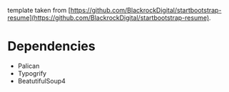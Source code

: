 template taken from
[https://github.com/BlackrockDigital/startbootstrap-resume](https://github.com/BlackrockDigital/startbootstrap-resume).

# Dependencies

* Palican
* Typogrify
* BeatutifulSoup4
